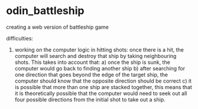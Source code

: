 # odin_battleship

creating a web version of battleship game

difficulties:

1. working on the computer logic in hitting shots:
   once there is a hit, the computer will search and destroy that ship by taking neighbouring shots. This takes into account that:
   a) once the ship is sunk, the computer would go back to finding another ship
   b) after searching for one direction that goes beyond the edge of the target ship, the computer should know that the opposite direction should be correct
   c) it is possible that more than one ship are stacked together, this means that it is theoretically possible that the computer would need to seek out all four possible directions from the initial shot to take out a ship.
